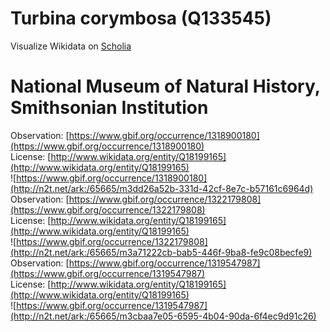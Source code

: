 
Turbina corymbosa (Q133545)
===========================
  
Visualize Wikidata on [Scholia](https://scholia.toolforge.org/taxon/Q133545)
# National Museum of Natural History, Smithsonian Institution
  
Observation: [https://www.gbif.org/occurrence/1318900180](https://www.gbif.org/occurrence/1318900180)  
License: [http://www.wikidata.org/entity/Q18199165](http://www.wikidata.org/entity/Q18199165)  
![https://www.gbif.org/occurrence/1318900180](http://n2t.net/ark:/65665/m3dd26a52b-331d-42cf-8e7c-b57161c6964d)  
Observation: [https://www.gbif.org/occurrence/1322179808](https://www.gbif.org/occurrence/1322179808)  
License: [http://www.wikidata.org/entity/Q18199165](http://www.wikidata.org/entity/Q18199165)  
![https://www.gbif.org/occurrence/1322179808](http://n2t.net/ark:/65665/m3a71222cb-bab5-446f-9ba8-fe9c08becfe9)  
Observation: [https://www.gbif.org/occurrence/1319547987](https://www.gbif.org/occurrence/1319547987)  
License: [http://www.wikidata.org/entity/Q18199165](http://www.wikidata.org/entity/Q18199165)  
![https://www.gbif.org/occurrence/1319547987](http://n2t.net/ark:/65665/m3cbaa7e05-6595-4b04-90da-6f4ec9d91c26)